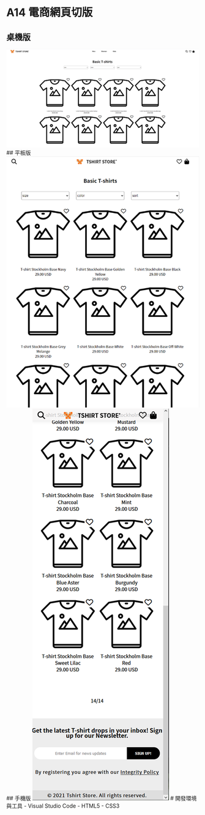 #  A14 電商網頁切版
## 桌機版
<img src="./img/computer.png">
## 平板版
<img src="./img/ipad.png">
## 手機版
<img src="./img/phone.png">
# 開發環境與工具
- Visual Studio Code
- HTML5
- CSS3